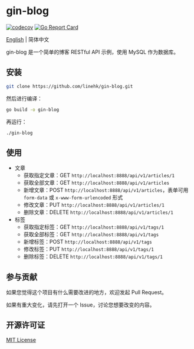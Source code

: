 # gin-blog

[![codecov](https://codecov.io/gh/linehk/gin-blog/branch/master/graph/badge.svg)](https://codecov.io/gh/linehk/gin-blog)
[![Go Report Card](https://goreportcard.com/badge/github.com/linehk/gin-blog)](https://goreportcard.com/report/github.com/linehk/gin-blog)

[English](./README-en.md "English") | 简体中文

gin-blog 是一个简单的博客 RESTful API 示例，使用 MySQL 作为数据库。

## 安装

```bash
git clone https://github.com/linehk/gin-blog.git
```

然后进行编译：

```bash
go build -o gin-blog
```

再运行：

```bash
./gin-blog
```

## 使用

* 文章
  * 获取指定文章：GET `http://localhost:8888/api/v1/articles/1`
  * 获取全部文章：GET `http://localhost:8888/api/v1/articles`
  * 新增文章：POST `http://localhost:8888/api/v1/articles`，表单可用 `form-data` 或 `x-www-form-urlencoded` 形式
  * 修改文章：PUT `http://localhost:8888/api/v1/articles/1`
  * 删除文章：DELETE `http://localhost:8888/api/v1/articles/1`
* 标签
  * 获取指定标签：GET `http://localhost:8888/api/v1/tags/1`
  * 获取全部标签：GET `http://localhost:8888/api/v1/tags`
  * 新增标签：POST `http://localhost:8888/api/v1/tags`
  * 修改标签：PUT `http://localhost:8888/api/v1/tags/1`
  * 删除标签：DELETE `http://localhost:8888/api/v1/tags/1`

## 参与贡献

如果您觉得这个项目有什么需要改进的地方，欢迎发起 Pull Request。

如果有重大变化，请先打开一个 Issue，讨论您想要改变的内容。

## 开源许可证

[MIT License](./LICENSE "MIT License")
